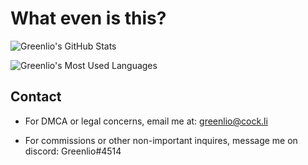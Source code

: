 # What even is this?

![Greenlio's GitHub Stats](https://github-readme-stats.vercel.app/api?username=Greenlio&theme=radical)


![Greenlio's Most Used Languages](https://github-readme-stats.vercel.app/api/top-langs/?username=greenlio&theme=radical)

## Contact
- For DMCA or legal concerns, email me at: greenlio@cock.li

- For commissions or other non-important inquires, message me on discord: Greenlio#4514

